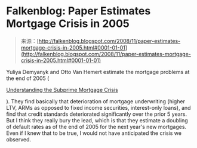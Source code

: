 <!--yml
category: 未分类
date: 2024-05-12 22:50:25
-->

# Falkenblog: Paper Estimates Mortgage Crisis in 2005

> 来源：[http://falkenblog.blogspot.com/2008/11/paper-estimates-mortgage-crisis-in-2005.html#0001-01-01](http://falkenblog.blogspot.com/2008/11/paper-estimates-mortgage-crisis-in-2005.html#0001-01-01)

Yuliya Demyanyk and Otto Van Hemert estimate the mortgage problems at the end of 2005 (

[Understanding the Subprime Mortgage Crisis](http://papers.ssrn.com/sol3/papers.cfm?abstract_id=1020396)

). They find basically that deterioration of mortgage underwriting (higher LTV, ARMs as opposed to fixed income securities, interest-only loans), and find that credit standards deteriorated significantly over the prior 5 years. But I think they really bury the lead, which is that they estimate a doubling of default rates as of the end of 2005 for the next year's new mortgages. Even if I knew that to be true, I would not have anticipated the crisis we observed.